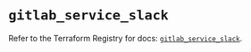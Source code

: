 # `gitlab_service_slack`

Refer to the Terraform Registry for docs: [`gitlab_service_slack`](https://registry.terraform.io/providers/gitlabhq/gitlab/17.0.1/docs/resources/service_slack).

